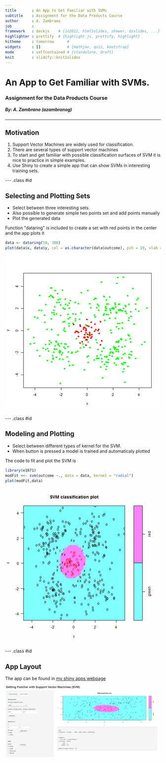 ```yaml
---
title       : An App to Get Familiar with SVMs
subtitle    : Assignment for the Data Products Course
author      : A. Zambrano
job         : 
framework   : deckjs    # {io2012, html5slides, shower, dzslides, ...}
highlighter : prettify  # {highlight.js, prettify, highlight}
hitheme     : tomorrow      # 
widgets     : []            # {mathjax, quiz, bootstrap}
mode        : selfcontained # {standalone, draft}
knit        : slidify::knit2slides
---
```


# An App to Get Familiar with SVMs. 
<h3>Assignment for the Data Products Course</h3> 
<h5>By: A. Zambrano (azambranog)</h5>

---

##  Motivation

1. Support Vector Machines are widely used for classification.
2. There are several types of support vector machines 
3. To start and get familiar with possible classification surfaces of SVM it is nice to practice in simple examples.
4. Use Shiny to create a simple app that can show SVMs in interesting training sets.

--- .class #id 

## Selecting and Plotting Sets

- Select between three interesting sets.
- Also possible to generate simple two points set and add points manually
- Plot the generated data



Function "dataring" is included to create a set with red points in the center and the app plots it


```r
data <- dataring(50, 300)
plot(data$x, data$y, col = as.character(data$outcome), pch = 19, xlab = 'x', ylab = "y")
```

![plot of chunk unnamed-chunk-2](assets/fig/unnamed-chunk-2.png) 


--- .class #id 


## Modeling and Plotting 

- Select between different types of kernel for the SVM.
- When button is pressed a model is trained and automaticaly plotted

The code to fit and plot the SVM is

```r
library(e1071)
modFit <<- svm(outcome ~., data = data, kernel = "radial") 
plot(modFit,data)
```

![plot of chunk unnamed-chunk-3](assets/fig/unnamed-chunk-3.png) 


--- .class #id 

## App Layout

The app can be found in [my shiny apps webpage](http://azambranog.shinyapps.io/SVMapp/)

![Appimage](menu1.jpg)
